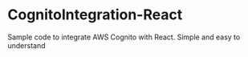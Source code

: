 # CognitoIntegration-React
Sample code to integrate AWS Cognito with React. Simple and easy to understand
